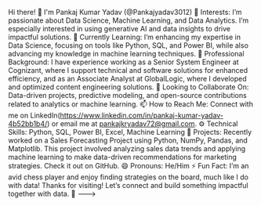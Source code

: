 Hi there! 👋 I'm Pankaj Kumar Yadav (@Pankajyadav3012)
👀 Interests: I’m passionate about Data Science, Machine Learning, and Data Analytics. I’m especially interested in using generative AI and data insights to drive impactful solutions.
🌱 Currently Learning: I’m enhancing my expertise in Data Science, focusing on tools like Python, SQL, and Power BI, while also advancing my knowledge in machine learning techniques.
💼 Professional Background: I have experience working as a Senior System Engineer at Cognizant, where I support technical and software solutions for enhanced efficiency, and as an Associate Analyst at GlobalLogic, where I developed and optimized content engineering solutions.
💞️ Looking to Collaborate On: Data-driven projects, predictive modeling, and open-source contributions related to analytics or machine learning.
📫 How to Reach Me: Connect with me on LinkedIn(https://www.linkedin.com/in/pankaj-kumar-yadav-4b52bb1b4/) or email me at pankajkryadav72@gmail.com.
⚙️ Technical Skills: Python, SQL, Power BI, Excel, Machine Learning
🌟 Projects: Recently worked on a Sales Forecasting Project using Python, NumPy, Pandas, and Matplotlib. This project involved analyzing sales data trends and applying machine learning to make data-driven recommendations for marketing strategies. Check it out on GitHub.
😄 Pronouns: He/Him
⚡ Fun Fact: I’m an avid chess player and enjoy finding strategies on the board, much like I do with data!
Thanks for visiting! Let’s connect and build something impactful together with data. 🚀
--->
